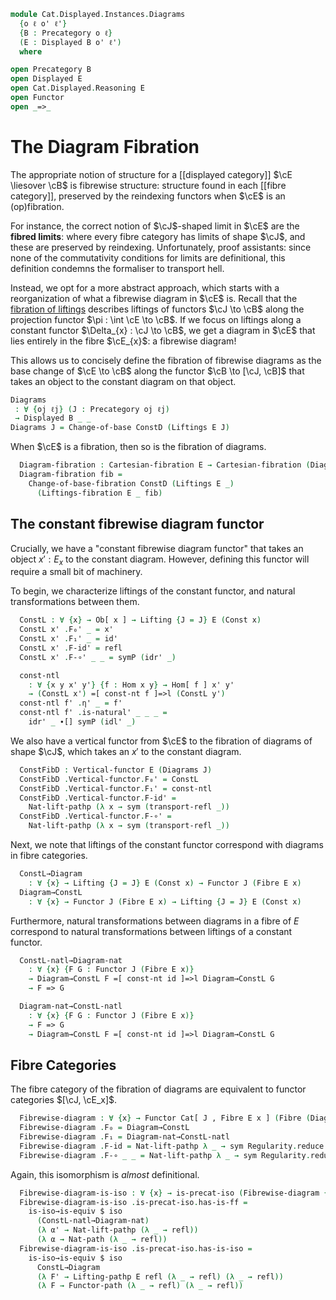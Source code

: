 <!--
```agda
open import Cat.Displayed.Instances.Pullback
open import Cat.Displayed.Instances.Lifting
open import Cat.Displayed.Cartesian
open import Cat.Functor.Equivalence
open import Cat.Displayed.Functor
open import Cat.Instances.Functor
open import Cat.Displayed.Fibre
open import Cat.Displayed.Base
open import Cat.Prelude

import Cat.Displayed.Reasoning
```
-->

```agda
module Cat.Displayed.Instances.Diagrams
  {o ℓ o' ℓ'}
  {B : Precategory o ℓ}
  (E : Displayed B o' ℓ')
  where

open Precategory B
open Displayed E
open Cat.Displayed.Reasoning E
open Functor
open _=>_
```

# The Diagram Fibration

The appropriate notion of structure for a [[displayed category]] $\cE
\liesover \cB$ is fibrewise structure: structure found in each [[fibre
category]], preserved by the reindexing functors when $\cE$ is an
(op)fibration.

For instance, the correct notion of $\cJ$-shaped limit in $\cE$ are the
**fibred limits**: where every fibre category has limits of shape $\cJ$,
and these are preserved by reindexing. Unfortunately, proof assistants:
since none of the commutativity conditions for limits are definitional,
this definition condemns the formaliser to transport hell.

Instead, we opt for a more abstract approach, which starts with a
reorganization of what a fibrewise diagram in $\cE$ is. Recall that the
[fibration of liftings] describes liftings of functors $\cJ \to \cB$
along the projection functor $\pi : \int \cE \to \cB$. If we focus on
liftings along a constant functor $\Delta_{x} : \cJ \to \cB$, we get a
diagram in $\cE$ that lies entirely in the fibre $\cE_{x}$: a fibrewise
diagram!

This allows us to concisely define the fibration of fibrewise diagrams
as the base change of $\cE \to \cB$ along the functor $\cB \to [\cJ,
\cB]$ that takes an object to the constant diagram on that object.

[fibration of liftings]: Cat.Displayed.Instances.Lifting.html

```agda
Diagrams
 : ∀ {oj ℓj} (J : Precategory oj ℓj)
 → Displayed B _ _
Diagrams J = Change-of-base ConstD (Liftings E J)
```

When $\cE$ is a fibration, then so is the fibration of diagrams.

<!--
```agda
module _ {oj ℓj} (J : Precategory oj ℓj) where
  private module J = Precategory J
  open Lifting
  open _=[_]=>l_
```
-->

```agda
  Diagram-fibration : Cartesian-fibration E → Cartesian-fibration (Diagrams J)
  Diagram-fibration fib =
    Change-of-base-fibration ConstD (Liftings E _)
      (Liftings-fibration E _ fib)
```

## The constant fibrewise diagram functor

Crucially, we have a "constant fibrewise diagram functor" that takes an
object $x' : E_{x}$ to the constant diagram. However, defining this
functor will require a small bit of machinery.

To begin, we characterize liftings of the constant functor, and natural
transformations between them.

```agda
  ConstL : ∀ {x} → Ob[ x ] → Lifting {J = J} E (Const x)
  ConstL x' .F₀' _ = x'
  ConstL x' .F₁' _ = id'
  ConstL x' .F-id' = refl
  ConstL x' .F-∘' _ _ = symP (idr' _)

  const-ntl
    : ∀ {x y x' y'} {f : Hom x y} → Hom[ f ] x' y'
    → (ConstL x') =[ const-nt f ]=>l (ConstL y')
  const-ntl f' .η' _ = f'
  const-ntl f' .is-natural' _ _ _ =
    idr' _ ∙[] symP (idl' _)
```

We also have a vertical functor from $\cE$ to the fibration of diagrams
of shape $\cJ$, which takes an $x'$ to the constant diagram.

```agda
  ConstFibD : Vertical-functor E (Diagrams J)
  ConstFibD .Vertical-functor.F₀' = ConstL
  ConstFibD .Vertical-functor.F₁' = const-ntl
  ConstFibD .Vertical-functor.F-id' =
    Nat-lift-pathp (λ x → sym (transport-refl _))
  ConstFibD .Vertical-functor.F-∘' =
    Nat-lift-pathp (λ x → sym (transport-refl _))
```

Next, we note that liftings of the constant functor correspond with
diagrams in fibre categories.

```agda
  ConstL→Diagram
    : ∀ {x} → Lifting {J = J} E (Const x) → Functor J (Fibre E x)
  Diagram→ConstL
    : ∀ {x} → Functor J (Fibre E x) → Lifting {J = J} E (Const x)
```

<!--
```agda
  ConstL→Diagram F' .F₀ = F' .F₀'
  ConstL→Diagram F' .F₁ = F' .F₁'
  ConstL→Diagram F' .F-id = F' .F-id'
  ConstL→Diagram F' .F-∘ f g =
    from-pathp⁻ $ cast[] {q = sym (idl _)} (F' .F-∘' f g)

  Diagram→ConstL F .F₀' = F .F₀
  Diagram→ConstL F .F₁' = F .F₁
  Diagram→ConstL F .F-id' = F .F-id
  Diagram→ConstL F .F-∘' f g =
    cast[] {p = sym (idl _)} $ to-pathp⁻ (F .F-∘ f g)
```
-->

Furthermore, natural transformations between diagrams in a fibre of $E$
correspond to natural transformations between liftings of a constant
functor.

```agda
  ConstL-natl→Diagram-nat
    : ∀ {x} {F G : Functor J (Fibre E x)}
    → Diagram→ConstL F =[ const-nt id ]=>l Diagram→ConstL G
    → F => G

  Diagram-nat→ConstL-natl
    : ∀ {x} {F G : Functor J (Fibre E x)}
    → F => G
    → Diagram→ConstL F =[ const-nt id ]=>l Diagram→ConstL G
```

<!--
```agda
  ConstL-natl→Diagram-nat α' .η = α' .η'
  ConstL-natl→Diagram-nat α' .is-natural x y f =
    ap hom[] (cast[] $ α' .is-natural' x y f)

  Diagram-nat→ConstL-natl α .η' = α .η
  Diagram-nat→ConstL-natl {F = F} {G = G} α .is-natural' x y f =
    cast[] $
      to-pathp (α .is-natural x y f)
      ∙[] symP (transport-filler (λ i → Hom[ idl id i ] _ _) (F₁ G f ∘' α .η x))
```
-->

## Fibre Categories

The fibre category of the fibration of diagrams are equivalent to
functor categories $[\cJ, \cE_x]$.

```agda
  Fibrewise-diagram : ∀ {x} → Functor Cat[ J , Fibre E x ] (Fibre (Diagrams J) x)
  Fibrewise-diagram .F₀ = Diagram→ConstL
  Fibrewise-diagram .F₁ = Diagram-nat→ConstL-natl
  Fibrewise-diagram .F-id = Nat-lift-pathp λ _ → sym Regularity.reduce!
  Fibrewise-diagram .F-∘ _ _ = Nat-lift-pathp λ _ → sym Regularity.reduce!
```

Again, this isomorphism is *almost* definitional.

```agda
  Fibrewise-diagram-is-iso : ∀ {x} → is-precat-iso (Fibrewise-diagram {x})
  Fibrewise-diagram-is-iso .is-precat-iso.has-is-ff =
    is-iso→is-equiv $ iso
      (ConstL-natl→Diagram-nat)
      (λ α' → Nat-lift-pathp (λ _ → refl))
      (λ α → Nat-path (λ _ → refl))
  Fibrewise-diagram-is-iso .is-precat-iso.has-is-iso =
    is-iso→is-equiv $ iso
      ConstL→Diagram
      (λ F' → Lifting-pathp E refl (λ _ → refl) (λ _ → refl))
      (λ F → Functor-path (λ _ → refl) (λ _ → refl))
```
